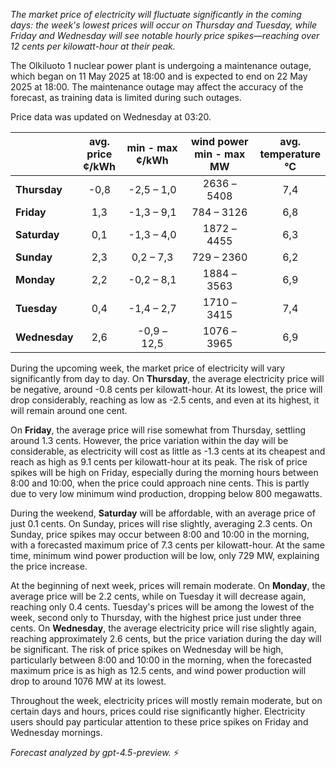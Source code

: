 *The market price of electricity will fluctuate significantly in the coming days: the week's lowest prices will occur on Thursday and Tuesday, while Friday and Wednesday will see notable hourly price spikes—reaching over 12 cents per kilowatt-hour at their peak.*

The Olkiluoto 1 nuclear power plant is undergoing a maintenance outage, which began on 11 May 2025 at 18:00 and is expected to end on 22 May 2025 at 18:00. The maintenance outage may affect the accuracy of the forecast, as training data is limited during such outages.

Price data was updated on Wednesday at 03:20.

|           | avg.<br>price<br>¢/kWh | min - max<br>¢/kWh | wind power<br>min - max<br>MW | avg.<br>temperature<br>°C |
|:-------------|:----------------:|:----------------:|:-------------:|:-------------:|
| **Thursday**      | -0,8 | -2,5 – 1,0 | 2636 – 5408 | 7,4 |
| **Friday**        | 1,3  | -1,3 – 9,1 | 784 – 3126 | 6,8 |
| **Saturday**      | 0,1  | -1,3 – 4,0 | 1872 – 4455 | 6,3 |
| **Sunday**        | 2,3  | 0,2 – 7,3  | 729 – 2360 | 6,2 |
| **Monday**        | 2,2  | -0,2 – 8,1 | 1884 – 3563 | 6,9 |
| **Tuesday**       | 0,4  | -1,4 – 2,7 | 1710 – 3415 | 7,4 |
| **Wednesday**     | 2,6  | -0,9 – 12,5| 1076 – 3965 | 6,9 |

During the upcoming week, the market price of electricity will vary significantly from day to day. On **Thursday**, the average electricity price will be negative, around -0.8 cents per kilowatt-hour. At its lowest, the price will drop considerably, reaching as low as -2.5 cents, and even at its highest, it will remain around one cent.

On **Friday**, the average price will rise somewhat from Thursday, settling around 1.3 cents. However, the price variation within the day will be considerable, as electricity will cost as little as -1.3 cents at its cheapest and reach as high as 9.1 cents per kilowatt-hour at its peak. The risk of price spikes will be high on Friday, especially during the morning hours between 8:00 and 10:00, when the price could approach nine cents. This is partly due to very low minimum wind production, dropping below 800 megawatts.

During the weekend, **Saturday** will be affordable, with an average price of just 0.1 cents. On Sunday, prices will rise slightly, averaging 2.3 cents. On Sunday, price spikes may occur between 8:00 and 10:00 in the morning, with a forecasted maximum price of 7.3 cents per kilowatt-hour. At the same time, minimum wind power production will be low, only 729 MW, explaining the price increase.

At the beginning of next week, prices will remain moderate. On **Monday**, the average price will be 2.2 cents, while on Tuesday it will decrease again, reaching only 0.4 cents. Tuesday's prices will be among the lowest of the week, second only to Thursday, with the highest price just under three cents. On **Wednesday**, the average electricity price will rise slightly again, reaching approximately 2.6 cents, but the price variation during the day will be significant. The risk of price spikes on Wednesday will be high, particularly between 8:00 and 10:00 in the morning, when the forecasted maximum price is as high as 12.5 cents, and wind power production will drop to around 1076 MW at its lowest.

Throughout the week, electricity prices will mostly remain moderate, but on certain days and hours, prices could rise significantly higher. Electricity users should pay particular attention to these price spikes on Friday and Wednesday mornings.

*Forecast analyzed by gpt-4.5-preview.* ⚡
